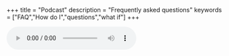 +++
title = "Podcast"
description = "Frequently asked questions"
keywords = ["FAQ","How do I","questions","what if"]
+++


![IMER](IMER.mp3)

